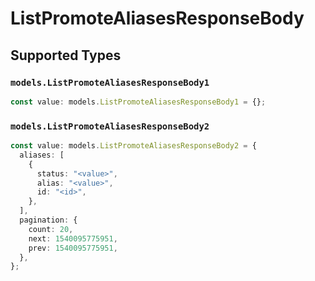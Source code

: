 # ListPromoteAliasesResponseBody


## Supported Types

### `models.ListPromoteAliasesResponseBody1`

```typescript
const value: models.ListPromoteAliasesResponseBody1 = {};
```

### `models.ListPromoteAliasesResponseBody2`

```typescript
const value: models.ListPromoteAliasesResponseBody2 = {
  aliases: [
    {
      status: "<value>",
      alias: "<value>",
      id: "<id>",
    },
  ],
  pagination: {
    count: 20,
    next: 1540095775951,
    prev: 1540095775951,
  },
};
```

